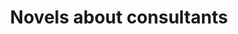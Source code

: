 ---
layout: wikibook
title: Novels about consultants
books:
 - title: Pattern Recognition
   author: William Gibson
   link: https://www.amazon.com/dp/B0756K1Q8D/
   date_finished: 1/21/2019
   notes: A wonderful original work - full of interesting characters. Ghosts! Spys! Old London! Really enjoyed this and tore through it super fast.
 - title: Satin Island
   author: Tom McCarthy
   link: https://www.amazon.com/dp/B004W3FM4A/
   date_finished: 1/10/2019
   notes: Great unique book, wonderful analogy to finite and infinite writing....
 - title: The Sleep Consultant
   author: Robin Sloan
   link: https://www.amazon.com/dp/B01N0Z1EY0
   image: https://lh3.googleusercontent.com/EJ4p5MPl6hGe6qcKxOl8GD0temGwIkU-qtEY4Kr02mcC_tBjePEbGwYu0nF5Ia8ksT-sjXzhyr_QBhgxp2swmRY02TdPH6Eg089wXUJdaPT_DwLpHK5iEPuA0GlNM5Gn3qt08KF8W3Yy-RMh-L8YPQYB-4dkRKWpOgV4ffiq27Bea24DJW2SkVnUGOpKNo4k1mZ1hmHxaaZtVSllGLO4tItK0QmQQIz3j7-QZYaerbsKUSMDRwzg28Ntgxoe9TiJo2t04x8JsDIlWUOrJp9ISWXoPkuy0WxhXbSUHrVd2nwtwV9hNRTS09AYwFM5TB8r-53-zfEbNOO9TkivYxBFvZ1jhME2b6UBWHcbGn4EaKl2EVf-NA8uns18Ze0YKxpVWmCri3LSjGl3AFCiMYBkvn5DNX7oCBJFm4H6fep8nj1h8PfIpB_BNiiHbMTC4jBD7xNqKO2SqDkdccyxxjXj1em5c2QSwpWJ2cByw5ayNgKwIwr1IZ7y3Fl2g83U4skWBUkQnyW1WrnFtEMRtdkDZbnqZiCvEqpc01pZu_ps5Z1d1jwiJ_n7T0JjsthvDirI6etS54Ht-L-LC7h-76X5OdFob3z_N2XvucnFqHadWEt72n0zNpFdNTNU6Agrgx_DXzRtj5h4W4hbiti8hHXhTKUrKRT7SqWb=w593-h790-no
   date_finished: 12/30/2018
   notes: Provocative premise but I felt it squandered an opportunity at a deeper political and/or emotional exploration of what would happen if teenage girls gained a new incredible power. Somehow it resorted to.... fucking and fighting?
---